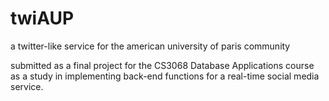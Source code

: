 # twiAUP
a twitter-like service for the american university of paris community

submitted as a final project for the CS3068 Database Applications course as a study in implementing back-end functions for a real-time social media service.
